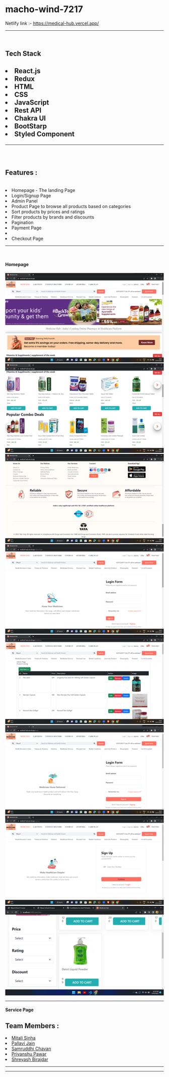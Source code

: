 # macho-wind-7217
Netlify link :- https://medical-hub.vercel.app/



<hr><br>
<h2>Tech Stack<h2/>
  <li>React.js</li>
  <li>Redux</li>
  <li>HTML</li>
  <li>CSS</li>
  <li>JavaScript</li>
  <li>Rest API</li>
  <li>Chakra UI</li>
  <li>BootStarp</li>
  <li>Styled Component</li>
  <hr><br>
<h2>Features :</h2><br>
  <li>Homepage - The landing Page</li>
  <li>Login/Signup Page </li>
  <li>Admin Panel</li>
  <li>Product Page to browse all products based on categories</li>
  <li>Sort products by prices and ratings</li>
  <li>Filter products by brands and discounts</li>
  <li>Pagination</li>
  <li>Payment Page<li>
  <li>Checkout Page</li>
  <hr><br>
  <h4>Homepage</h4>
<img src="medical-hub/screenshots/Screenshot (144).png" alt="homepage"/>
  <img src="medical-hub/screenshots/Screenshot (145).png" alt="homepage"/>
  <img src="medical-hub/screenshots/Screenshot (146).png" alt="homepage"/>
  <img src="medical-hub/screenshots/Screenshot (147).png" alt="homepage"/>
  <img src="medical-hub/screenshots/Screenshot (148).png" alt="homepage"/>
  <img src="medical-hub/screenshots/Screenshot (149).png" alt="homepage"/>
  <img src="medical-hub/screenshots/Screenshot (150).png" alt="homepage"/>
  <img src="medical-hub/screenshots/s7sortFunction.png" alt="homepage"/>
  <hr>
  <h4>Service Page</h4>
<h2>Team Members :</h2>
  <li><a href="">
Mitali Sinha</a></li>
  <li><a href="">Pallavi Jain</a></li>
  <li><a href="">
Samruddhi Chavan</a></li>
  <li><a href="">Priyanshu Pawar</a></li>
  <li><a href="">Shreyash Birajdar</a></li>
 <hr><hr>
  
